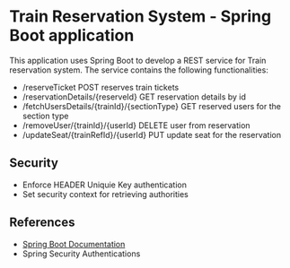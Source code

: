 # Train Reservation System - Spring Boot application
This application uses Spring Boot to develop a REST service for Train reservation system. The service contains the following functionalities:

- /reserveTicket POST reserves train tickets
- /reservationDetails/{reserveId} GET reservation details by id
- /fetchUsersDetails/{trainId}/{sectionType} GET reserved users for the section type
- /removeUser/{trainId}/{userId} DELETE user from reservation
- /updateSeat/{trainRefId}/{userId} PUT update seat for the reservation


## Security 
- Enforce HEADER Uniquie Key authentication
- Set security context for retrieving authorities

## References

- [Spring Boot Documentation](https://spring.io/guides/gs/spring-boot/)
- Spring Security Authentications
